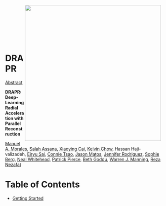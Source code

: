 <img src='vids/video_1_lowres.gif' align="right" width=440>

<br><br><br><br><br><br>

# DRAPR
[Abstract](https://cardiacmr.hms.harvard.edu/people/manuel-morales-phd)

**DRAPR: Deep-Learning Radial Acceleration with Parallel Reconstruction**  

[Manuel A. Morales](https://cardiacmr.hms.harvard.edu/people/manuel-morales-phd), [Salah Assana](https://cardiacmr.hms.harvard.edu/people/salah-assana), [Xiaoying Cai](https://cardiacmr.hms.harvard.edu/people/xiaoying-cai-phd), [Kelvin Chow](https://marketing.webassets.siemens-healthineers.com/1800000007010698/f017dc5c4ecd/Siemens-Healthineers-Meet_Healthineers_Kelvin_Chow_1800000007010698.pdf), Hassan Haji-valizadeh, [Eiryu Sai](https://cardiacmr.hms.harvard.edu/people/eiryu-sai-md-phd), [Connie Tsao](https://cardiacmr.hms.harvard.edu/people/connie-tsao), [Jason Matos](https://cardiacmr.hms.harvard.edu/people/jason-matos-md), [Jennifer Rodriguez](https://cardiacmr.hms.harvard.edu/people/jennifer-rodriguez), [Sophie Berg](https://cardiacmr.hms.harvard.edu/people/sophie-berg), [Neal Whitehead](https://cardiacmr.hms.harvard.edu/people/neal-whitehead-rn), [Patrick Pierce](https://cardiacmr.hms.harvard.edu/people/patrick-pierce), [Beth Goddu](https://cardiacmr.hms.harvard.edu/people/beth-goddu), [Warren J. Manning](https://cardiacmr.hms.harvard.edu/people/warren-j-manning), [Reza Nezafat](https://cardiacmr.hms.harvard.edu/people/reza-nezafat)

# Table of Contents 
- [Getting Started](#Getting-Started)

